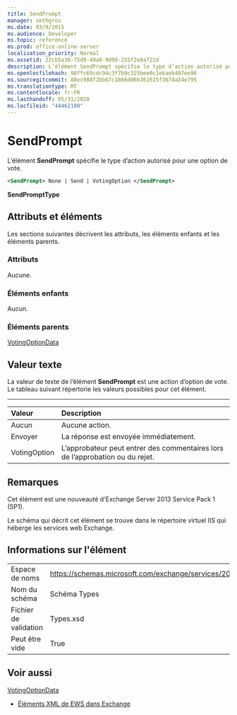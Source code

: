 ```yaml
---
title: SendPrompt
manager: sethgros
ms.date: 03/9/2015
ms.audience: Developer
ms.topic: reference
ms.prod: office-online-server
localization_priority: Normal
ms.assetid: 22cb5a30-75d9-49a8-9d98-255f2e8a722d
description: L’élément SendPrompt spécifie le type d’action autorisé pour une option de vote.
ms.openlocfilehash: 98ffc69cdc94c3f7b9c325bee0c1ebaeb407ee96
ms.sourcegitcommit: 88ec988f2bb67c1866d06b361615f3674a24e795
ms.translationtype: MT
ms.contentlocale: fr-FR
ms.lasthandoff: 05/31/2020
ms.locfileid: "44462100"
---
```

# <a name="sendprompt"></a>SendPrompt

L’élément **SendPrompt** spécifie le type d’action autorisé pour une option de vote. 
  
```XML
<SendPrompt> None | Send | VotingOption </SendPrompt>
```

 **SendPromptType**
## <a name="attributes-and-elements"></a>Attributs et éléments

Les sections suivantes décrivent les attributs, les éléments enfants et les éléments parents.
  
### <a name="attributes"></a>Attributs

Aucune.
  
### <a name="child-elements"></a>Éléments enfants

Aucun.
  
### <a name="parent-elements"></a>Éléments parents

[VotingOptionData](votingoptiondata.md)
  
## <a name="text-value"></a>Valeur texte

La valeur de texte de l’élément **SendPrompt** est une action d’option de vote. Le tableau suivant répertorie les valeurs possibles pour cet élément. 
  
****

|**Valeur**|**Description**|
|:-----|:-----|
|Aucun  <br/> |Aucune action.  <br/> |
|Envoyer  <br/> |La réponse est envoyée immédiatement.  <br/> |
|VotingOption  <br/> |L’approbateur peut entrer des commentaires lors de l’approbation ou du rejet.  <br/> |
   
## <a name="remarks"></a>Remarques

Cet élément est une nouveauté d'Exchange Server 2013 Service Pack 1 (SP1).
  
Le schéma qui décrit cet élément se trouve dans le répertoire virtuel IIS qui héberge les services web Exchange.
  
## <a name="element-information"></a>Informations sur l'élément

|||
|:-----|:-----|
|Espace de noms  <br/> |https://schemas.microsoft.com/exchange/services/2006/types  <br/> |
|Nom du schéma  <br/> |Schéma Types  <br/> |
|Fichier de validation  <br/> |Types.xsd  <br/> |
|Peut être vide  <br/> |True  <br/> |
   
## <a name="see-also"></a>Voir aussi



[VotingOptionData](votingoptiondata.md)


- [Éléments XML de EWS dans Exchange](ews-xml-elements-in-exchange.md)

